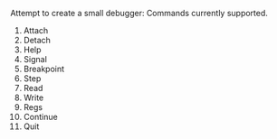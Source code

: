 Attempt to create a small debugger:
Commands currently supported.
1. Attach
2. Detach
3. Help
6. Signal
7. Breakpoint
9. Step
10. Read
11. Write
12. Regs
13. Continue
14. Quit
